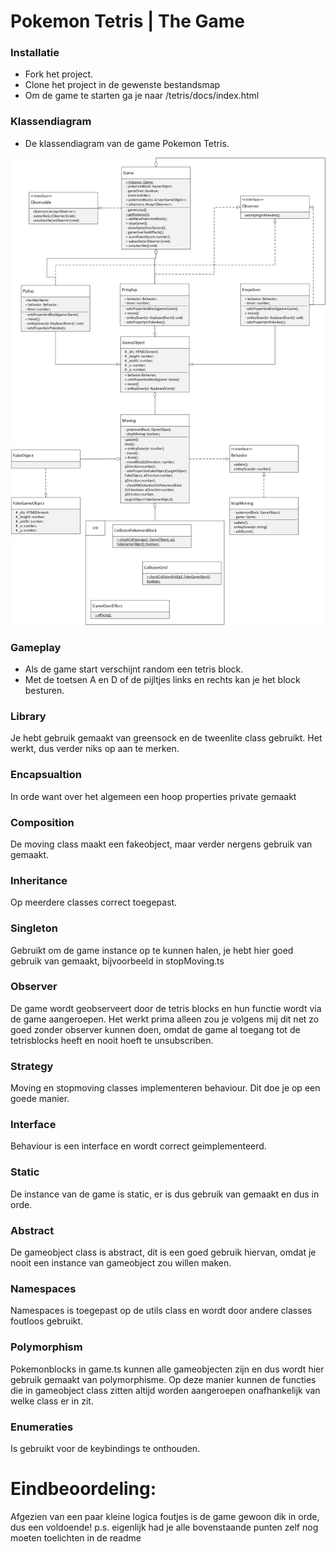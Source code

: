 # Pokemon Tetris | The Game

### Installatie

- Fork het project.
- Clone het project in de gewenste bestandsmap
- Om de game te starten ga je naar <root>/tetris/docs/index.html

### Klassendiagram

- De klassendiagram van de game Pokemon Tetris.

![UML](klassendiagram_tetris.png?raw=true "UML")

### Gameplay

- Als de game start verschijnt random een tetris block.
- Met de toetsen A en D of de pijltjes links en rechts kan je het block besturen.

### Library
Je hebt gebruik gemaakt van greensock en de tweenlite class gebruikt. Het werkt, dus verder niks op aan te merken.

### Encapsualtion
In orde want over het algemeen een hoop properties private gemaakt

### Composition
De moving class maakt een fakeobject, maar verder nergens gebruik van gemaakt.

### Inheritance
Op meerdere classes correct toegepast.

### Singleton
Gebruikt om de game instance op te kunnen halen, je hebt hier goed gebruik van gemaakt, bijvoorbeeld in stopMoving.ts

### Observer
De game wordt geobserveert door de tetris blocks en hun functie wordt via de game aangeroepen. Het werkt prima alleen zou je volgens mij dit net zo goed zonder observer kunnen doen, omdat de game al toegang tot de tetrisblocks heeft en nooit hoeft te unsubscriben.

### Strategy
Moving en stopmoving classes implementeren behaviour. Dit doe je op een goede manier.

### Interface
Behaviour is een interface en wordt correct geimplementeerd.

### Static
De instance van de game is static, er is dus gebruik van gemaakt en dus in orde.

### Abstract
De gameobject class is abstract, dit is een goed gebruik hiervan, omdat je nooit een instance van gameobject zou willen maken.

### Namespaces
Namespaces is toegepast op de utils class en wordt door andere classes foutloos gebruikt.

### Polymorphism
Pokemonblocks in game.ts kunnen alle gameobjecten zijn en dus wordt hier gebruik gemaakt van polymorphisme. Op deze manier kunnen de functies die in gameobject class zitten altijd worden aangeroepen onafhankelijk van welke class er in zit.

### Enumeraties
Is gebruikt voor de keybindings te onthouden.

# Eindbeoordeling:
Afgezien van een paar kleine logica foutjes is de game gewoon dik in orde, dus een voldoende!
p.s. eigenlijk had je alle bovenstaande punten zelf nog moeten toelichten in de readme
